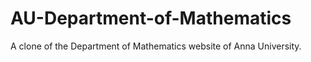 # AU-Department-of-Mathematics

A clone of the Department of Mathematics website of Anna University. 
